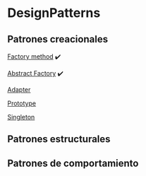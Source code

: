 # DesignPatterns

## Patrones creacionales

[Factory method](https://refactoring.guru/es/design-patterns/factory-method) ✔️ 

[Abstract Factory](https://refactoring.guru/es/design-patterns/abstract-factory) ✔️

[Adapter](https://refactoring.guru/es/design-patterns/adapter)

[Prototype](https://refactoring.guru/es/design-patterns/prototype)

[Singleton](https://refactoring.guru/es/design-patterns/singleton)

## Patrones estructurales

## Patrones de comportamiento
